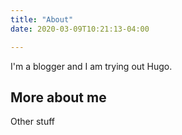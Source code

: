```yaml
---
title: "About"
date: 2020-03-09T10:21:13-04:00

---
```




I'm a blogger and I am trying out Hugo.

## More about me

Other stuff

